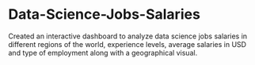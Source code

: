# Data-Science-Jobs-Salaries
Created an interactive dashboard to analyze data science jobs salaries in different regions of the world, experience levels, average salaries in USD and type of employment along with a geographical visual.
